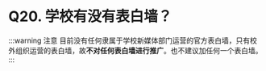 # Q20. 学校有没有表白墙？
:::warning 注意
目前没有任何隶属于学校新媒体部门运营的官方表白墙，只有校外组织运营的表白墙，故**不对任何表白墙进行推广**。也不建议加任何一个表白墙。
:::
